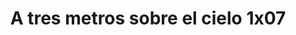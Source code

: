 ---
layout: episodios
title: "A tres metros sobre el cielo 1x07"
url_serie_padre: 'a-tres-metros-sobre-el-cielo/temporada-1'
category: 'series'
capitulo: 'yes'
anio: '2019'
prev: 'capitulo-6'
proximo: 'capitulo-8'
sandbox: allow-same-origin allow-forms
idioma: 'Latino'
calidad: 'Full HD'
fuente: 'cueva'
reproductores_otros: ["https://gounlimited.to/embed-8yrq0mle11gj.html","Latino","https://mstream.website/m1ota9883bza","Latino"]
reproductores_fembed: ["https://feurl.com/v/q2l2wceexlyl03m","Latino","https://feurl.com/v/44m30izz44x5wm3","Latino"]
reproductor: fembed
clasificacion: '+10'
tags:
- Ciencia-Ficcion
---